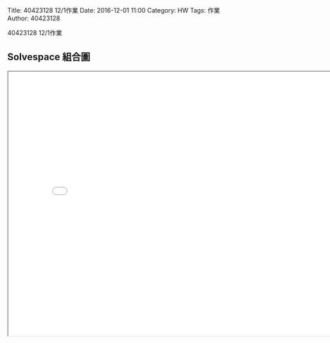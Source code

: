 Title: 40423128 12/1作業
Date: 2016-12-01 11:00
Category: HW
Tags: 作業
Author: 40423128 

40423128 12/1作業

<!-- PELICAN_END_SUMMARY -->


## Solvespace 組合圖
<iframe src="./../w7/404231051201.html" width="800" height="600"></iframe>
